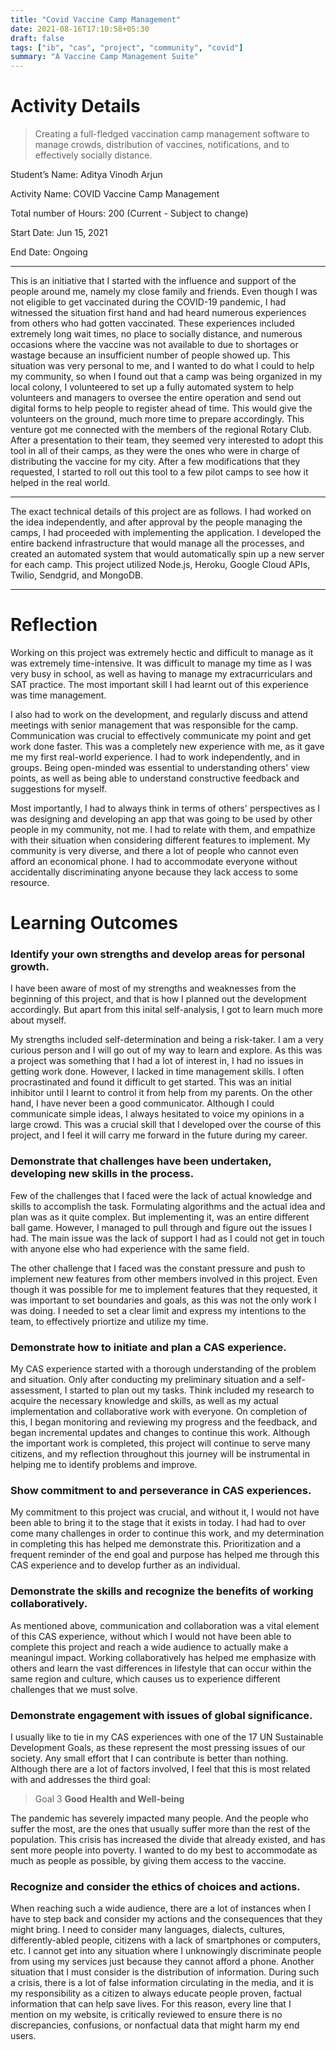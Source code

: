 ```yaml
---
title: "Covid Vaccine Camp Management"
date: 2021-08-16T17:10:58+05:30
draft: false
tags: ["ib", "cas", "project", "community", "covid"]
summary: "A Vaccine Camp Management Suite"
---
```


# Activity Details
> Creating a full-fledged vaccination camp management software to manage crowds, distribution of vaccines, notifications, and to effectively socially distance.

Student’s Name: Aditya Vinodh Arjun

Activity Name: COVID Vaccine Camp Management

Total number of Hours: 200 (Current - Subject to change)

Start Date: Jun 15, 2021

End Date: Ongoing

---

This is an initiative that I started with the influence and support of the people around me, namely my close family and friends. Even though I was not eligible to get vaccinated during the COVID-19 pandemic, I had witnessed the situation first hand and had heard numerous experiences from others who had gotten vaccinated. These experiences included extremely long wait times, no place to socially distance, and numerous occasions where the vaccine was not available to due to shortages or wastage because an insufficient number of people showed up. This situation was very personal to me, and I wanted to do what I could to help my community, so when I found out that a camp was being organized in my local colony, I volunteered to set up a fully automated system to help volunteers and managers to oversee the entire operation and send out digital forms to help people to register ahead of time. This would give the volunteers on the ground, much more time to prepare accordingly. This venture got me connected with the members of the regional Rotary Club. After a presentation to their team, they seemed very interested to adopt this tool in all of their camps, as they were the ones who were in charge of distributing the vaccine for my city. After a few modifications that they requested, I started to roll out this tool to a few pilot camps to see how it helped in the real world.

---

The exact technical details of this project are as follows. I had worked on the idea independently, and after approval by the people managing the camps, I had proceeded with implementing the application. I developed the entire backend infrastructure that would manage all the processes, and created an automated system that would automatically spin up a new server for each camp. This project utilized Node.js, Heroku, Google Cloud APIs, Twilio, Sendgrid, and MongoDB.

---

# Reflection

Working on this project was extremely hectic and difficult to manage as it was extremely time-intensive. It was difficult to manage my time as I was very busy in school, as well as having to manage my extracurriculars and SAT practice. The most important skill I had learnt out of this experience was time management. 

I also had to work on the development, and regularly discuss and attend meetings with senior management that was responsible for the camp. Communication was crucial to effectively communicate my point and get work done faster. This was a completely new experience with me, as it gave me my first real-world experience. I had to work independently, and in groups. Being open-minded was essential to understanding others' view points, as well as being able to understand constructive feedback and suggestions for myself.

Most importantly, I had to always think in terms of others' perspectives as I was designing and developing an app that was going to be used by other people in my community, not me. I had to relate with them, and empathize with their situation when considering different features to implement. My community is very diverse, and there a lot of people who cannot even afford an economical phone. I had to accommodate everyone without accidentally discriminating anyone because they lack access to some resource.

# Learning Outcomes
### Identify your own strengths and develop areas for personal growth.

I have been aware of most of my strengths and weaknesses from the beginning of this project, and that is how I planned out the development accordingly. But apart from this inital self-analysis, I got to learn much more about myself.

My strengths included self-determination and being a risk-taker. I am a very curious person and I will go out of my way to learn and explore. As this was a project was something that I had a lot of interest in, I had no issues in getting work done. However, I lacked in time management skills. I often procrastinated and found it difficult to get started. This was an initial inhibitor until I learnt to control it from help from my parents. On the other hand, I have never been a good communicator. Although I could communicate simple ideas, I always hesitated to voice my opinions in a large crowd. This was a crucial skill that I developed over the course of this project, and I feel it will carry me forward in the future during my career. 

### Demonstrate that challenges have been undertaken, developing new skills in the process.

Few of the challenges that I faced were the lack of actual knowledge and skills to accomplish the task. Formulating algorithms and the actual idea and plan was as it quite complex. But implementing it, was an entire different ball game. However, I managed to pull through and figure out the issues I had. The main issue was the lack of support I had as I could not get in touch with anyone else who had experience with the same field.

The other challenge that I faced was the constant pressure and push to implement new features from other members involved in this project. Even though it was possible for me to implement features that they requested, it was important to set boundaries and goals, as this was not the only work I was doing. I needed to set a clear limit and express my intentions to the team, to effectively priortize and utilize my time.

### Demonstrate how to initiate and plan a CAS experience.

My CAS experience started with a thorough understanding of the problem and situation. Only after conducting my preliminary situation and a self-assessment, I started to plan out my tasks. Think included my research to acquire the necessary knowledge and skills, as well as my actual implementation and collaborative work with everyone. On completion of this, I began monitoring and reviewing my progress and the feedback, and began incremental updates and changes to continue this work. Although the important work is completed, this project will continue to serve many citizens, and my reflection throughout this journey will be instrumental in helping me to identify problems and improve.

### Show commitment to and perseverance in CAS experiences.

My commitment to this project was crucial, and without it, I would not have been able to bring it to the stage that it exists in today. I had had to over come many challenges in order to continue this work, and my determination in completing this has helped me demonstrate this. Prioritization and a frequent reminder of the end goal and purpose has helped me through this CAS experience and to develop further as an individual.

### Demonstrate the skills and recognize the benefits of working collaboratively.

As mentioned above, communication and collaboration was a vital element of this CAS experience, without which I would not have been able to complete this project and reach a wide audience to actually make a meaningul impact. Working collaboratively has helped me emphasize with others and learn the vast differences in lifestyle that can occur within the same region and culture, which causes us to experience different challenges that we must solve.

### Demonstrate engagement with issues of global significance.

I usually like to tie in my CAS experiences with one of the 17 UN Sustainable Development Goals, as these represent the most pressing issues of our society. Any small effort that I can contribute is better than nothing. Although there are a lot of factors involved, I feel that this is most related with and addresses the third goal:

> Goal 3 **Good Health and Well-being**

The pandemic has severely impacted many people. And the people who suffer the most, are the ones that usually suffer more than the rest of the population. This crisis has increased the divide that already existed, and has sent more people into poverty. I wanted to do my best to accommodate as much as people as possible, by giving them access to the vaccine.

### Recognize and consider the ethics of choices and actions.

When reaching such a wide audience, there are a lot of instances when I have to step back and consider my actions and the consequences that they might bring. I need to consider many languages, dialects, cultures, differently-abled people, citizens with a lack of smartphones or computers, etc. I cannot get into any situation where I unknowingly discriminate people from using my services just because they cannot afford a phone. Another situation that I must consider is the distribution of information. During such a crisis, there is a lot of false information circulating in the media, and it is my responsibility as a citizen to always educate people proven, factual information that can help save lives. For this reason, every line that I mention on my website, is critically reviewed to ensure there is no discrepancies, confusions, or nonfactual data that might harm my end users.
